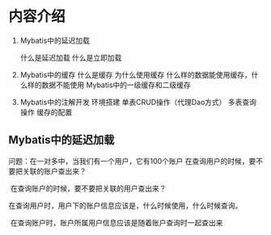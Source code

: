 # 内容介绍

1.  Mybatis中的延迟加载

    什么是延迟加载
    什么是立即加载

2.  Mybatis中的缓存
    什么是缓存
    为什么使用缓存
    什么样的数据能使用缓存，什么样的数据不能使用
    Mybatis中的一级缓存和二级缓存

3.  Mybatis中的注解开发
    环境搭建
    单表CRUD操作（代理Dao方式）
    多表查询操作
    缓存的配置

## Mybatis中的延迟加载

问题：在一对多中，当我们有一个用户，它有100个账户
			在查询用户的时候，要不要把关联的账户查出来？

​			在查询账户的时候，要不要把关联的用户查出来？

​			在查询用户时，用户下的账户信息应该是，什么时候使用，什么时候查询。

​			在查询账户时，账户所属用户信息应该是随着账户查询时一起查出来


